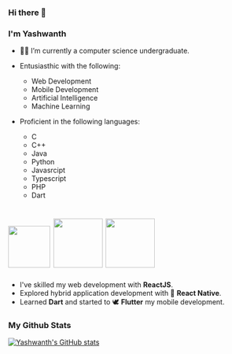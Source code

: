 ### Hi there 👋
### I'm Yashwanth


- 🧑‍🎓 I’m currently a computer science undergraduate.
- Entusiasthic with the following:
  -  Web Development
  -  Mobile Development
  -  Artificial Intelligence
  -  Machine Learning


- Proficient in the following languages:
  - C
  - C++
  - Java
  - Python
  - Javasrcipt
  - Typescript
  - PHP
  - Dart

# <img src="https://camo.githubusercontent.com/888e388801f947dec7c3d843942c277af25fe2b1aed1821542c4e711f210312a/68747470733a2f2f75706c6f61642e77696b696d656469612e6f72672f77696b6970656469612f636f6d6d6f6e732f7468756d622f632f63332f507974686f6e2d6c6f676f2d6e6f746578742e7376672f37363870782d507974686f6e2d6c6f676f2d6e6f746578742e7376672e706e67" width="85" height="85"> <img src="https://cdn.auth0.com/blog/react-js/react.png" width="100" height="100"> <img src="https://miro.medium.com/max/1000/1*ilC2Aqp5sZd1wi0CopD1Hw.png" width="100" height="100">
- I've skilled my web development with **ReactJS**.
- Explored hybrid application development with 📱 **React Native**.
- Learned **Dart** and started to 🕊️ **Flutter** my mobile development.

### My Github Stats
[![Yashwanth's GitHub stats](https://github-readme-stats.vercel.app/api?username=yashwanth-17&show_icons=true&theme=dark)](https://github.com/yashwanth-17/github-readme-stats)
